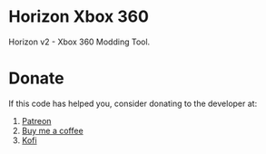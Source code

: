 # Horizon Xbox 360

Horizon v2 - Xbox 360 Modding Tool.


# Donate

If this code has helped you, consider donating to the developer at: 
1) [Patreon](https://patreon.com/unknownv2)
2) [Buy me a coffee](https://coff.ee/unknownv2)
3) [Kofi](https://Ko-fi.com/unknownv2)